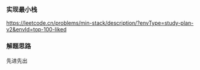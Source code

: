 ### 实现最小栈

https://leetcode.cn/problems/min-stack/description/?envType=study-plan-v2&envId=top-100-liked

### 解题思路

先进先出